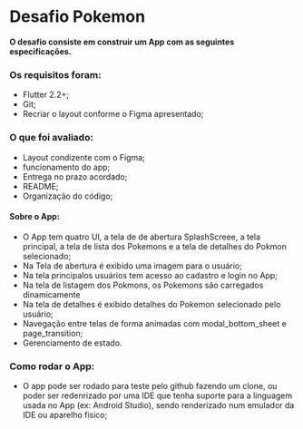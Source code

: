 # Desafio Pokemon

**O desafio consiste em construir um App com as seguintes especificações.**

### Os requisitos foram:

- Flutter 2.2+;
- Git;
- Recriar o layout conforme o Figma apresentado;

### O que foi avaliado:
- Layout condizente com o Figma;
- funcionamento do app;
- Entrega no prazo acordado;
- README; 
- Organização do código;

#### Sobre o App:

- O App tem quatro UI, a tela de de abertura SplashScreee, a tela principal, a tela de lista dos Pokemons e a tela de detalhes do Pokmon selecionado;
- Na Tela de abertura é exibido uma imagem para o usuário;
- Na tela principalos usuários tem acesso ao cadastro e login no App;
- Na tela de listagem dos Pokmons, os Pokemons são carregados dinamicamente
- Na tela de detalhes é exibido detalhes do Pokemon selecionado pelo usuário;
- Navegação entre telas de forma animadas com  modal_bottom_sheet e page_transition;
-  Gerenciamento de estado.

### Como rodar o App:
- O app pode ser rodado para teste pelo github fazendo um clone, ou poder ser redenrizado por uma IDE que tenha suporte para a linguagem usada no App (ex: Android Studio), sendo renderizado num emulador da IDE ou aparelho fisico;

